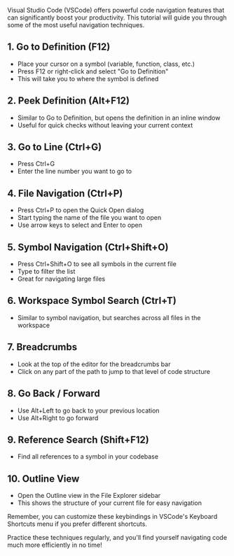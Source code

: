 Visual Studio Code (VSCode) offers powerful code navigation features that can significantly boost your productivity. This tutorial will guide you through some of the most useful navigation techniques.

## 1. Go to Definition (F12)

- Place your cursor on a symbol (variable, function, class, etc.)
- Press F12 or right-click and select "Go to Definition"
- This will take you to where the symbol is defined

## 2. Peek Definition (Alt+F12)

- Similar to Go to Definition, but opens the definition in an inline window
- Useful for quick checks without leaving your current context

## 3. Go to Line (Ctrl+G)

- Press Ctrl+G
- Enter the line number you want to go to

## 4. File Navigation (Ctrl+P)

- Press Ctrl+P to open the Quick Open dialog
- Start typing the name of the file you want to open
- Use arrow keys to select and Enter to open

## 5. Symbol Navigation (Ctrl+Shift+O)

- Press Ctrl+Shift+O to see all symbols in the current file
- Type to filter the list
- Great for navigating large files

## 6. Workspace Symbol Search (Ctrl+T)

- Similar to symbol navigation, but searches across all files in the workspace

## 7. Breadcrumbs

- Look at the top of the editor for the breadcrumbs bar
- Click on any part of the path to jump to that level of code structure

## 8. Go Back / Forward

- Use Alt+Left to go back to your previous location
- Use Alt+Right to go forward

## 9. Reference Search (Shift+F12)

- Find all references to a symbol in your codebase

## 10. Outline View

- Open the Outline view in the File Explorer sidebar
- This shows the structure of your current file for easy navigation

Remember, you can customize these keybindings in VSCode's Keyboard Shortcuts menu if you prefer different shortcuts.

Practice these techniques regularly, and you'll find yourself navigating code much more efficiently in no time!